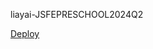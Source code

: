 liayai-JSFEPRESCHOOL2024Q2

[Deploy](https://rolling-scopes-school.github.io/liayai-JSFEPRESCHOOL2024Q2/shelter/index.html)
